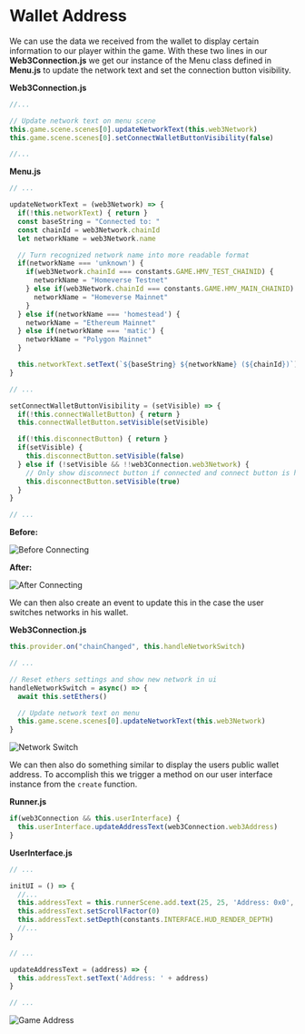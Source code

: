 ---
---

# Wallet Address

We can use the data we received from the wallet to display certain information to our player within the game.
With these two lines in our **Web3Connection.js** we get our instance of the Menu class defined in **Menu.js** to update the network text and set the connection button visibility.

**Web3Connection.js**

``` javascript
//...

// Update network text on menu scene
this.game.scene.scenes[0].updateNetworkText(this.web3Network)
this.game.scene.scenes[0].setConnectWalletButtonVisibility(false)

//...
```

**Menu.js**

``` javascript
// ...

updateNetworkText = (web3Network) => {
  if(!this.networkText) { return }
  const baseString = "Connected to: "
  const chainId = web3Network.chainId
  let networkName = web3Network.name

  // Turn recognized network name into more readable format
  if(networkName === 'unknown') {
    if(web3Network.chainId === constants.GAME.HMV_TEST_CHAINID) {
      networkName = "Homeverse Testnet"
    } else if(web3Network.chainId === constants.GAME.HMV_MAIN_CHAINID) {
      networkName = "Homeverse Mainnet"
    }
  } else if(networkName === 'homestead') {
    networkName = "Ethereum Mainnet"
  } else if(networkName === 'matic') {
    networkName = "Polygon Mainnet"
  }

  this.networkText.setText(`${baseString} ${networkName} (${chainId})`)  
}

// ...

setConnectWalletButtonVisibility = (setVisible) => {
  if(!this.connectWalletButton) { return }
  this.connectWalletButton.setVisible(setVisible)

  if(!this.disconnectButton) { return }
  if(setVisible) {
    this.disconnectButton.setVisible(false)
  } else if (!setVisible && !!web3Connection.web3Network) {
    // Only show disconnect button if connected and connect button is hidden
    this.disconnectButton.setVisible(true)
  }
}

// ...
```

**Before:**

![Before Connecting](/img/docs/techdocs/sample-game/game-before-connect.png)

**After:**

![After Connecting](/img/docs/techdocs/sample-game/game-after-connect.png)

We can then also create an event to update this in the case the user switches networks in his wallet.

**Web3Connection.js**

``` javascript
this.provider.on("chainChanged", this.handleNetworkSwitch)

// ...

// Reset ethers settings and show new network in ui
handleNetworkSwitch = async() => {
  await this.setEthers()

  // Update network text on menu
  this.game.scene.scenes[0].updateNetworkText(this.web3Network)
}
```
![Network Switch](/img/docs/techdocs/sample-game/game-network-switch.png)

We can then also do something similar to display the users public wallet address.
To accomplish this we trigger a method on our user interface instance from the `create` function.

**Runner.js**

``` javascript
if(web3Connection && this.userInterface) {
  this.userInterface.updateAddressText(web3Connection.web3Address)
}
```

**UserInterface.js**

``` javascript
// ...

initUI = () => {
  //...
  this.addressText = this.runnerScene.add.text(25, 25, 'Address: 0x0', { fontSize: '20px', fill: '#FFF', fontFamily: this.textFont })
  this.addressText.setScrollFactor(0)
  this.addressText.setDepth(constants.INTERFACE.HUD_RENDER_DEPTH)
  //...
}

// ...

updateAddressText = (address) => {
  this.addressText.setText('Address: ' + address)
}

// ...
```

![Game Address](/img/docs/techdocs/sample-game/game-address.png)